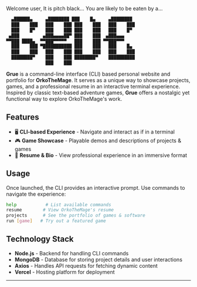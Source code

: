 Welcome user,
It is pitch black...
You are likely to be eaten by a...
```sh
  ▄██████▄     ▄████████ ███    █▄     ▄████████ 
  ███    ███   ███    ███ ███    ███   ███    ███ 
  ███    █▀    ███    ███ ███    ███   ███    █▀  
 ▄███         ▄███▄▄▄▄██▀ ███    ███  ▄███▄▄▄     
▀▀███ ████▄  ▀▀███▀▀▀▀▀   ███    ███ ▀▀███▀▀▀     
  ███    ███ ▀███████████ ███    ███   ███    █▄  
  ███    ███   ███    ███ ███    ███   ███    ███ 
  ████████▀    ███    ███ ████████▀    ██████████ 
               ███    ███                 
```                       
**Grue** is a command-line interface (CLI) based personal website and portfolio for **OrkoTheMage**. It serves as a unique way to showcase projects, games, and a professional resume in an interactive terminal experience. Inspired by classic text-based adventure games, **Grue** offers a nostalgic yet functional way to explore OrkoTheMage's work.

## Features

- 🖥️ **CLI-based Experience** - Navigate and interact as if in a terminal
- 🎮 **Game Showcase** - Playable demos and descriptions of projects & games
- 📜 **Resume & Bio** - View professional experience in an immersive format

## Usage

Once launched, the CLI provides an interactive prompt. Use commands to navigate the experience:

```sh
help           # List available commands
resume        # View OrkoTheMage's resume
projects      # See the portfolio of games & software
run [game]   # Try out a featured game
```

## Technology Stack

- **Node.js** - Backend for handling CLI commands
- **MongoDB** - Database for storing project details and user interactions
- **Axios** - Handles API requests for fetching dynamic content
- **Vercel** - Hosting platform for deployment

---